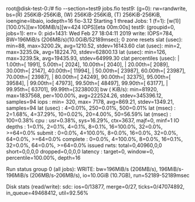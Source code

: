 root@disk-test-0:/# fio --section=test9 jobs.fio
test9: (g=0): rw=randwrite, bs=(R) 256KiB-256KiB, (W) 256KiB-256KiB, (T) 256KiB-256KiB, ioengine=libaio, iodepth=16
fio-3.12
Starting 1 thread
Jobs: 1 (f=1): [w(1)][100.0%][w=106MiB/s][w=424 IOPS][eta 00m:00s]
test9: (groupid=0, jobs=1): err= 0: pid=1431: Wed Feb 27 18:04:11 2019
  write: IOPS=784, BW=196MiB/s (206MB/s)(10.0GiB/52189msec); 0 zone resets
    slat (usec): min=88, max=3200.2k, avg=1210.52, stdev=16143.60
    clat (usec): min=2, max=3235.0k, avg=18224.70, stdev=62800.13
     lat (usec): min=126, max=3239.5k, avg=19435.93, stdev=64999.30
    clat percentiles (usec):
     |  1.00th=[   1991],  5.00th=[   2024], 10.00th=[   2040],
     | 20.00th=[   2089], 30.00th=[   2147], 40.00th=[  11994],
     | 50.00th=[  23987], 60.00th=[  23987], 70.00th=[  23987],
     | 80.00th=[  24249], 90.00th=[  32375], 95.00th=[  39584],
     | 99.00th=[  47973], 99.50th=[  48497], 99.90th=[  63177],
     | 99.95th=[  63701], 99.99th=[3238003]
   bw (  KiB/s): min=81920, max=1837568, per=100.00%, avg=222524.26, stdev=345396.12, samples=94
   iops        : min=  320, max= 7178, avg=869.21, stdev=1349.21, samples=94
  lat (usec)   : 4=0.01%, 250=0.01%, 500=0.01%
  lat (msec)   : 2=1.68%, 4=37.29%, 10=0.02%, 20=4.00%, 50=56.59%
  lat (msec)   : 100=0.38%
  cpu          : usr=0.38%, sys=16.29%, ctx=3637, majf=0, minf=1
  IO depths    : 1=0.1%, 2=0.1%, 4=0.1%, 8=0.1%, 16=100.0%, 32=0.0%, >=64=0.0%
     submit    : 0=0.0%, 4=100.0%, 8=0.0%, 16=0.0%, 32=0.0%, 64=0.0%, >=64=0.0%
     complete  : 0=0.0%, 4=100.0%, 8=0.0%, 16=0.1%, 32=0.0%, 64=0.0%, >=64=0.0%
     issued rwts: total=0,40960,0,0 short=0,0,0,0 dropped=0,0,0,0
     latency   : target=0, window=0, percentile=100.00%, depth=16

Run status group 0 (all jobs):
  WRITE: bw=196MiB/s (206MB/s), 196MiB/s-196MiB/s (206MB/s-206MB/s), io=10.0GiB (10.7GB), run=52189-52189msec

Disk stats (read/write):
  sdc: ios=0/13877, merge=0/27, ticks=0/47074892, in_queue=49468412, util=92.56%